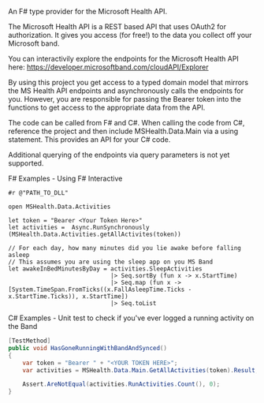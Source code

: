 An F# type provider for the Microsoft Health API.

The Microsoft Health API is a REST based API that uses OAuth2 for authorization. It gives you access (for free!) to the data you collect off your Microsoft band.

You can interactivily explore the endpoints for the Microsoft Health API here: https://developer.microsoftband.com/cloudAPI/Explorer

By using this project you get access to a typed domain model that mirrors the MS Health API endpoints and asynchronously calls the endpoints for you. However, you are responsible for passing the Bearer token into the functions to get access to the appropriate data from the API.

The code can be called from F# and C#.  When calling the code from C#, reference the project and then include MSHealth.Data.Main via a using statement.  This provides an API for your C# code.

Additional querying of the endpoints via query parameters is not yet supported.

F# Examples - Using F# Interactive

```f#
#r @"PATH_TO_DLL"

open MSHealth.Data.Activities

let token = "Bearer <Your Token Here>"
let activities =  Async.RunSynchronously (MSHealth.Data.Activities.getAllActivites(token))
                     
// For each day, how many minutes did you lie awake before falling asleep         
// This assumes you are using the sleep app on you MS Band
let awakeInBedMinutesByDay = activities.SleepActivities
                             |> Seq.sortBy (fun x -> x.StartTime)
                             |> Seq.map (fun x -> [System.TimeSpan.FromTicks((x.FallAsleepTime.Ticks - x.StartTime.Ticks)), x.StartTime])
                             |> Seq.toList 
```

C# Examples - Unit test to check if you've ever logged a running activity on the Band
```c#
[TestMethod]
public void HasGoneRunningWithBandAndSynced()
{
    var token = "Bearer " + "<YOUR TOKEN HERE>";
    var activities = MSHealth.Data.Main.GetAllActivities(token).Result;

    Assert.AreNotEqual(activities.RunActivities.Count(), 0);
}
```

